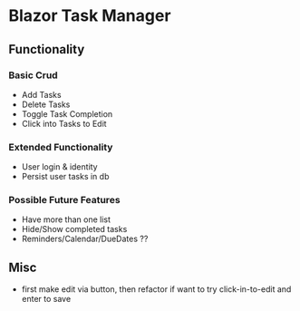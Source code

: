 ﻿# Blazor Task Manager

## Functionality

### Basic Crud
- Add Tasks
- Delete Tasks
- Toggle Task Completion
- Click into Tasks to Edit

### Extended Functionality
- User login & identity
- Persist user tasks in db

### Possible Future Features
- Have more than one list
- Hide/Show completed tasks
- Reminders/Calendar/DueDates ??


## Misc
- first make edit via button, then refactor if want to try click-in-to-edit and enter to save


